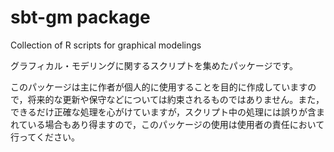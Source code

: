 sbt-gm package
=========

Collection of R scripts for graphical modelings

グラフィカル・モデリングに関するスクリプトを集めたパッケージです。

このパッケージは主に作者が個人的に使用することを目的に作成していますので，将来的な更新や保守などについては約束されるものではありません。また，できるだけ正確な処理を心がけていますが，スクリプト中の処理には誤りが含まれている場合もあり得ますので，このパッケージの使用は使用者の責任において行ってください。